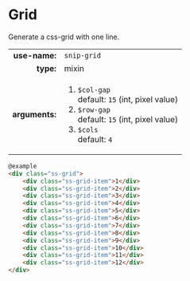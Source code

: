 # Grid

Generate a css-grid with one line.

|  |  |
| ---: | --- |
| **use-name:** | `snip-grid` |
| **type:** | mixin |
| **arguments:** | <ol><li>`$col-gap`<br/>default: `15` (int, pixel value)</li><li>`$row-gap`<br/>default: `15` (int, pixel value) </li><li>`$cols`<br/>default: `4`</li></ol> |

```html
@example
<div class="ss-grid">
    <div class="ss-grid-item">1</div>
    <div class="ss-grid-item">2</div>
    <div class="ss-grid-item">3</div>
    <div class="ss-grid-item">4</div>
    <div class="ss-grid-item">5</div>
    <div class="ss-grid-item">6</div>
    <div class="ss-grid-item">7</div>
    <div class="ss-grid-item">8</div>
    <div class="ss-grid-item">9</div>
    <div class="ss-grid-item">10</div>
    <div class="ss-grid-item">11</div>
    <div class="ss-grid-item">12</div>
</div>
```
